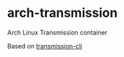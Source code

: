 arch-transmission
=====

Arch Linux Transmission container

Based on [transmission-cli](https://www.archlinux.org/packages/extra/x86_64/transmission-cli/)
